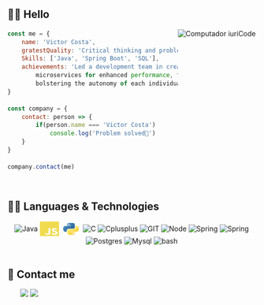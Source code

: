 
## 🙋‍♂️ Hello 

<img src="https://raw.githubusercontent.com/MicaelliMedeiros/micaellimedeiros/master/image/computer-illustration.png" height=280px align="right" alt="Computador iuriCode">

```js
const me = {
    name: 'Victor Costa',
    gratestQuality: 'Critical thinking and problem solving skills'
    Skills: ['Java', 'Spring Boot', 'SQL'],
    achievements: 'Led a development team in creating and optimizing
        microservices for enhanced performance, thereby
        bolstering the autonomy of each individual service.'
}

const company = {
    contact: person => {
        if(person.name === 'Victor Costa')
            console.log('Problem solved🚀')
    }
}

company.contact(me)
```
<br>

## 👨‍💻 Languages & Technologies 
<div align="center"> 
  <img align="center" alt="Java" height="30" width="40" src="https://cdn.jsdelivr.net/gh/devicons/devicon/icons/java/java-original.svg">
  <img align="center" alt="Js" height="30" width="40" src="https://raw.githubusercontent.com/devicons/devicon/master/icons/javascript/javascript-plain.svg">
  <img align="center" alt="Python" height="30" width="40" src="https://raw.githubusercontent.com/devicons/devicon/master/icons/python/python-original.svg">
  <img align="center" alt="C" height="30" width="40" src="https://cdn.jsdelivr.net/gh/devicons/devicon/icons/c/c-original.svg">
  <img align="center" alt="Cplusplus" height="30" width="40" src="https://cdn.jsdelivr.net/gh/devicons/devicon/icons/cplusplus/cplusplus-original.svg">
  <img align="center" alt="GIT" height="30" width="40" src='https://cdn.jsdelivr.net/gh/devicons/devicon/icons/git/git-original.svg'>
  <img align="center" alt="Node" height="30" width="40" src="https://cdn.jsdelivr.net/gh/devicons/devicon/icons/nodejs/nodejs-original.svg">
  <img align="center" alt="Spring" height="30" width="40" src="https://cdn.jsdelivr.net/gh/devicons/devicon/icons/spring/spring-original.svg">
    <img align="center" alt="Spring" height="30" width="40" src="https://cdn.jsdelivr.net/gh/devicons/devicon/icons/oracle/oracle-original.svg">
  <img align="center" alt="Postgres" height="30" width="40" src="https://cdn.jsdelivr.net/gh/devicons/devicon/icons/postgresql/postgresql-original.svg">
  <img align="center" alt="Mysql" height="30" width="40" src="https://cdn.jsdelivr.net/gh/devicons/devicon/icons/mysql/mysql-original.svg">
  <img align="center" alt="bash" height="30" width="40" src='https://cdn.jsdelivr.net/gh/devicons/devicon/icons/bash/bash-original.svg'>
</div> 

</br>

## 📱 Contact me 
<div style="margin-left: 26px;"> 
  <a href="https://www.linkedin.com/in/victorgabrielvcosta/" target="_blank"><img src="https://img.shields.io/badge/-LinkedIn-%230077B5?style=for-the-badge&logo=linkedin&logoColor=white" target="_blank"></a>
  <a href="mailto:victorjobs17@gmail.com"><img src="https://img.shields.io/badge/Microsoft_Outlook-0078D4?style=for-the-badge&logo=microsoft-outlook&logoColor=white" target="_blank"></a>

</div>
